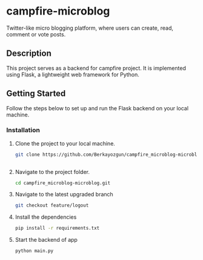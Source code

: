 # campfire-microblog
Twitter-like micro blogging platform, where users can create, read, comment or vote posts.

## Description
This project serves as a backend for campfire project. It is implemented using Flask, a lightweight web framework for Python.

## Getting Started
Follow the steps below to set up and run the Flask backend on your local machine.


### Installation
1. Clone the project to your local machine.
   ```bash
   git clone https://github.com/Berkayozgun/campfire_microblog-microblog.git
  
2. Navigate to the project folder.
   ```bash
   cd campfire_microblog-microblog.git

3. Navigate to the latest upgraded branch
   ```bash
   git checkout feature/logout

3. Install the dependencies
   ```bash
   pip install -r requirements.txt

4. Start the backend of app
   ```bash
   python main.py
